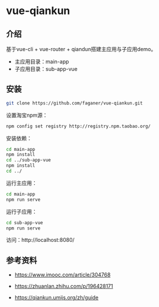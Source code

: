 # vue-qiankun

## 介绍

基于vue-cli + vue-router + qiandun搭建主应用与子应用demo。

- 主应用目录：main-app
- 子应用目录：sub-app-vue

## 安装

```bash
git clone https://github.com/faganer/vue-qiankun.git
```

设置淘宝npm源：

```bash
npm config set registry http://registry.npm.taobao.org/
```

安装依赖：

```bash
cd main-app
npm install
cd ../sub-app-vue
npm install
cd ../
```

运行主应用：

```bash
cd main-app
npm run serve
```

运行子应用：

```bash
cd sub-app-vue
npm run serve
```

访问：http://localhost:8080/

## 参考资料

- https://www.imooc.com/article/304768

- https://zhuanlan.zhihu.com/p/196428171
- https://qiankun.umijs.org/zh/guide